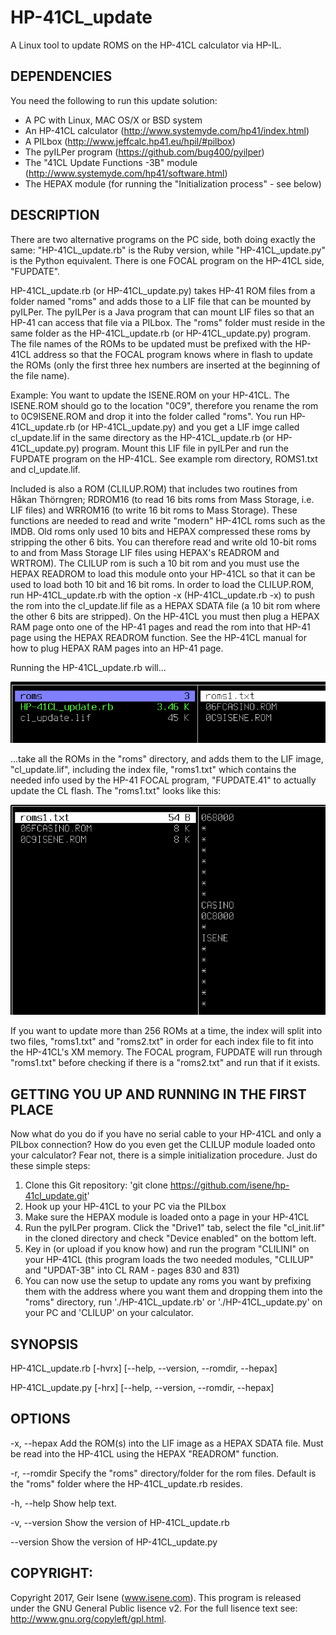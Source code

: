 # HP-41CL_update
A Linux tool to update ROMS on the HP-41CL calculator via HP-IL.

## DEPENDENCIES
You need the following to run this update solution:
- A PC with Linux, MAC OS/X or BSD system
- An HP-41CL calculator (http://www.systemyde.com/hp41/index.html)
- A PILbox (http://www.jeffcalc.hp41.eu/hpil/#pilbox)
- The pyILPer program (https://github.com/bug400/pyilper)
- The "41CL Update Functions -3B" module (http://www.systemyde.com/hp41/software.html)
- The HEPAX module (for running the "Initialization process" - see below)

## DESCRIPTION
There are two alternative programs on the PC side, both doing exactly the same: "HP-41CL_update.rb" is the Ruby version, while "HP-41CL_update.py" is the Python equivalent. There is one FOCAL program on the HP-41CL side, "FUPDATE".

HP-41CL_update.rb (or HP-41CL_update.py) takes HP-41 ROM files from a folder named "roms" and adds those to a LIF file that can be mounted by pyILPer. The pyILPer is a Java program that can mount LIF files so that an HP-41 can access that file via a PILbox. The "roms" folder must reside in the same folder as the HP-41CL_update.rb (or HP-41CL_update.py) program. The file names of the ROMs to be updated must be prefixed with the HP-41CL address so that the FOCAL program knows where in flash to update the ROMs (only the first three hex numbers are inserted at the beginning of the file name).

Example: You want to update the ISENE.ROM on your HP-41CL. The ISENE.ROM should go to the location "0C9", therefore you rename the rom to 0C9ISENE.ROM and drop it into the folder called "roms". You run HP-41CL_update.rb (or HP-41CL_update.py) and you get a LIF imge called cl_update.lif in the same directory as the HP-41CL_update.rb (or HP-41CL_update.py) program. Mount this LIF file in pyILPer and run the FUPDATE program on the HP-41CL. See example rom directory, ROMS1.txt and cl_update.lif.

Included is also a ROM (CLILUP.ROM) that includes two routines from Håkan Thörngren; RDROM16 (to read 16 bits roms from Mass Storage, i.e. LIF files) and WRROM16 (to write 16 bit roms to Mass Storage). These functions are needed to read and write "modern" HP-41CL roms such as the IMDB. Old roms only used 10 bits and HEPAX compressed these roms by stripping the other 6 bits. You can therefore read and write old 10-bit roms to and from Mass Storage LIF files using HEPAX's READROM and WRTROM). The CLILUP rom is such a 10 bit rom and you must use the HEPAX READROM to load this module onto your HP-41CL so that it can be used to load both 10 bit and 16 bit roms. In order to load the CLILUP.ROM, run HP-41CL_update.rb with the option -x (HP-41CL_update.rb -x) to push the rom into the cl_update.lif file as a HEPAX SDATA file (a 10 bit rom where the other 6 bits are stripped). On the HP-41CL you must then plug a HEPAX RAM page onto one of the HP-41 pages and read the rom into that HP-41 page using the HEPAX READROM function. See the HP-41CL manual for how to plug HEPAX RAM pages into an HP-41 page.

Running the HP-41CL_update.rb will...

![Alt text](docs/2017-11-17-224051_693x136_scrot.png?raw=true "Top Dir")

...take all the ROMs in the "roms" directory, and adds them to the LIF image, "cl_update.lif", including the index file, "roms1.txt" which contains the needed info used by the HP-41 FOCAL program, "FUPDATE.41" to actually update the CL flash. The "roms1.txt" looks like this:

![Alt text](docs/2017-11-17-224116_690x460_scrot.png?raw=true "roms Dir")

If you want to update more than 256 ROMs at a time, the index will split into two files, "roms1.txt" and "roms2.txt" in order for each index file to fit into the HP-41CL's XM memory. The FOCAL program, FUPDATE will run through "roms1.txt" before checking if there is a "roms2.txt" and run that if it exists.

## GETTING YOU UP AND RUNNING IN THE FIRST PLACE
Now what do you do if you have no serial cable to your HP-41CL and only a PILbox connection? How do you even get the CLILUP module loaded onto your calculator? Fear not, there is a simple initialization procedure. Just do these simple steps:

1. Clone this Git repository: 'git clone https://github.com/isene/hp-41cl_update.git'
2. Hook up your HP-41CL to your PC via the PILbox
3. Make sure the HEPAX module is loaded onto a page in your HP-41CL
4. Run the pyILPer program. Click the "Drive1" tab, select the file "cl_init.lif" in the cloned directory and check "Device enabled" on the bottom left.
5. Key in (or upload if you know how) and run the program "CLILINI" on your HP-41CL (this program loads the two needed modules, "CLILUP" and "UPDAT-3B" into CL RAM - pages 830 and 831)
6. You can now use the setup to update any roms you want by prefixing them with the address where you want them and dropping them into the "roms" directory, run './HP-41CL_update.rb' or './HP-41CL_update.py' on your PC and 'CLILUP' on your calculator.

## SYNOPSIS
HP-41CL_update.rb [-hvrx] [--help, --version, --romdir, --hepax]

HP-41CL_update.py [-hrx] [--help, --version, --romdir, --hepax]

## OPTIONS
-x, --hepax  Add the ROM(s) into the LIF image as a HEPAX SDATA file. Must be read into the HP-41CL using the HEPAX "READROM" function.

-r, --romdir  Specify the "roms" directory/folder for the rom files. Default is the "roms" folder where the HP-41CL_update.rb resides.

-h, --help	Show help text.

-v, --version  Show the version of HP-41CL_update.rb

--version  Show the version of HP-41CL_update.py

## COPYRIGHT:
Copyright 2017, Geir Isene (www.isene.com).  This program is released under the GNU General Public lisence v2.  For the full lisence text see: http://www.gnu.org/copyleft/gpl.html.

